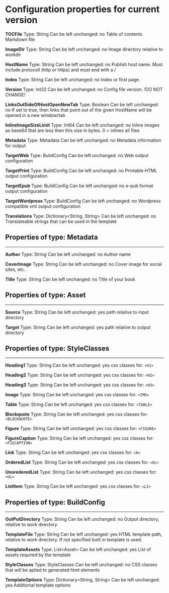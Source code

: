 # Configuration properties for current version

**TOCFile**
   Type: String
   Can be left unchanged: no
   Table of contents Markdown file

**ImageDir**
   Type: String
   Can be left unchanged: no
   Image directory relative to workdir

**HostName**
   Type: String
   Can be left unchanged: no
   Publish host name. Must include protocoll (http or https) and must end with a /

**Index**
   Type: String
   Can be left unchanged: no
   Index or first page.

**Version**
   Type: Int32
   Can be left unchanged: no
   Config file version. !DO NOT CHANGE!

**LinksOutSideOfHostOpenNewTab**
   Type: Boolean
   Can be left unchanged: no
   If set to true, then links that point out of the given HostName will be opened in a new window/tab

**InlineImageSizeLimit**
   Type: Int64
   Can be left unchanged: no
   Inline images as base64 that are less then this size in bytes. 0 = inlines all files

**Metadata**
   Type: Metadata
   Can be left unchanged: no
   Metadata information for output

**TargetWeb**
   Type: BuildConfig
   Can be left unchanged: no
   Web output configuration

**TargetPrint**
   Type: BuildConfig
   Can be left unchanged: no
   Printable HTML output configuration

**TargetEpub**
   Type: BuildConfig
   Can be left unchanged: no
   e-pub format output configuration

**TargetWordpress**
   Type: BuildConfig
   Can be left unchanged: no
   Wordpress compatible xml output configuration

**Translations**
   Type: Dictionary\<String, String\>
   Can be left unchanged: no
   Translateable strings that can be used in the template

## Properties of type: Metadata
---
**Author**
   Type: String
   Can be left unchanged: no
   Author name

**CoverImage**
   Type: String
   Can be left unchanged: no
   Cover image for social sites, etc..

**Title**
   Type: String
   Can be left unchanged: no
   Title of your book
   
## Properties of type: Asset
---
**Source**
   Type: String
   Can be left unchanged: yes
   path relative to input directory

**Target**
   Type: String
   Can be left unchanged: yes
   path relative to output directory


## Properties of type: StyleClasses
---
**Heading1**
   Type: String
   Can be left unchanged: yes
   css classes for: ```<H1>```

**Heading2**
   Type: String
   Can be left unchanged: yes
   css classes for: ```<H2>```

**Heading3**
   Type: String
   Can be left unchanged: yes
   css classes for: ```<H3>```

**Image**
   Type: String
   Can be left unchanged: yes
   css classes for: ```<IMG>```

**Table**
   Type: String
   Can be left unchanged: yes
   css classes for: ```<TABLE>```

**Blockquote**
   Type: String
   Can be left unchanged: yes
   css classes for: ```<BLOCKQUOTE>```

**Figure**
   Type: String
   Can be left unchanged: yes
   css classes for: ```<FIGURE>```

**FigureCaption**
   Type: String
   Can be left unchanged: yes
   css classes for: ```<FIGCAPTION>```

**Link**
   Type: String
   Can be left unchanged: yes
   css classes for: ```<A>```

**OrderedList**
   Type: String
   Can be left unchanged: yes
   css classes for: ```<OL>```

**UnorederedList**
   Type: String
   Can be left unchanged: yes
   css classes for: ```<UL>```

**ListItem**
   Type: String
   Can be left unchanged: yes
   css classes for: ```<LI>```


## Properties of type: BuildConfig
---
**OutPutDirectory**
   Type: String
   Can be left unchanged: no
   Output directory, relative to work directory

**TemplateFile**
   Type: String
   Can be left unchanged: yes
   HTML template path, relative to work directory. If not specified built in template is used.

**TemplateAssets**
   Type: List\<Asset\>
   Can be left unchanged: yes
   List of assets required by the template

**StyleClasses**
   Type: StyleClasses
   Can be left unchanged: no
   CSS classes that will be aplied to generated html elements

**TemplateOptions**
   Type: Dictionary\<String, String\>
   Can be left unchanged: yes
   Additional template options